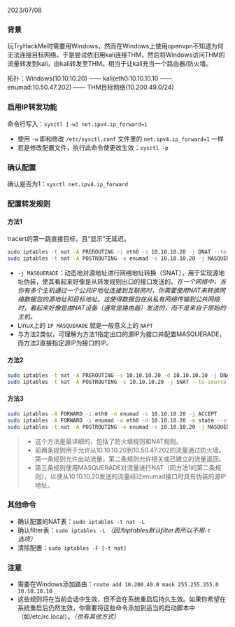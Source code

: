
2023/07/08

### 背景

玩TryHackMe时需要用Windows，然而在Windows上使用openvpn不知道为何无法连接目标网络。于是尝试依旧用kali连接THM，然后将Windows访问THM的流量转发到kali，由kali转发至THM。相当于让kali充当一个路由器/防火墙。

拓扑：Windows(10.10.10.20) —— kali(eth0:10.10.10.10 —— enumad:10.50.47.202) —— THM目标网络(10.200.49.0/24)

### 启用IP转发功能

命令行写入：`sysctl [-w] net.ipv4.ip_forward=1`

- 使用 `-w` 即和修改 `/etc/sysctl.conf` 文件里的 `net.ipv4.ip_forward=1` 一样
- 若是修改配置文件，执行此命令使更改生效：`sysctl -p`

### 确认配置

确认是否为1：`sysctl net.ipv4.ip_forward`

### 配置转发规则

#### 方法1

tracert的第一跳直接目标，且“显示”无延迟。

```bash
sudo iptables -t nat -A PREROUTING -i eth0 -s 10.10.10.20 -j DNAT --to-destination 10.50.47.202
sudo iptables -t nat -A POSTROUTING -o enumad -s 10.10.10.20 -j MASQUERADE
```

- `-j MASQUERADE`：动态地对源地址进行网络地址转换（SNAT），用于实现源地址伪装，使其看起来好像是从转发规则出口的接口发送的。*在一个网络中，当你有多个主机通过一个公共IP地址连接到互联网时，你需要使用NAT来转换网络数据包的源地址和目标地址。这使得数据包在从私有网络传输到公共网络时，看起来好像是由NAT设备（通常是路由器）发送的，而不是来自于原始的主机。*
- Linux上的 `IP MASQUERADE` 就是一般意义上的 `NAPT`
- 与方法2类似，可理解为方法1指定出口的源IP为接口并配置MASQUERADE，而方法2直接指定源IP为接口的IP。

#### 方法2


```bash
sudo iptables -t nat -A PREROUTING -s 10.10.10.20 -d 10.10.10.10 -j DNAT --to-destination 10.50.47.202
sudo iptables -t nat -A POSTROUTING -s 10.10.10.20 -j SNAT --to-source 10.50.47.202
```

#### 方法3

```bash
sudo iptables -A FORWARD -i eth0 -o enumad -s 10.10.10.20 -j ACCEPT
sudo iptables -A FORWARD -i enumad -o eth0 -d 10.10.10.20 -m state --state RELATED,ESTABLISHED -j ACCEPT
sudo iptables -t nat -A POSTROUTING -o enumad -s 10.10.10.20 -j MASQUERADE
```

> - 这个方法是最详细的，包括了防火墙规则和NAT规则。
> - 前两条规则用于允许从10.10.10.20到10.50.47.202的流量通过防火墙。第一条规则允许出站流量，第二条规则允许相关或已建立的流量返回。
> - 第三条规则使用MASQUERADE对流量进行NAT（同方法1的第二条规则），以便从10.10.10.20发送的流量经过enumad接口时具有伪装的源IP地址。

### 其他命令

- 确认配置的NAT表：`sudo iptables -t nat -L`
- 确认filter表：`sudo iptables -L` *（因为iptables默认filter表所以不用`-t`选项）*
- 清除配置：`sudo iptables -F [-t nat]`

### 注意

- 需要在Windows添加路由：`route add 10.200.49.0 mask 255.255.255.0 10.10.10.10`
- 这些规则将在当前会话中生效，但不会在系统重启后持久生效。如果你希望在系统重启后仍然生效，你需要将这些命令添加到适当的启动脚本中（如/etc/rc.local）。*（也有其他方式）*